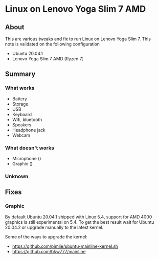 # Linux on Lenovo Yoga Slim 7 AMD

## About

This are various tweaks and fix to run Linux on Lenovo Yoga Slim 7. This note is validated on the following configuration
- Ubuntu 20.04.1
- Lenovo Yoga Slim 7 AMD (Ryzen 7)

## Summary

### What works
- Battery
- Storage
- USB
- Keyboard
- Wifi, bluetooth
- Speakers
- Headphone jack
- Webcam

### What doesn't works 
- Microphone () 
- Graphic ()

### Unknown


## Fixes

### Graphic

By default Ubuntu 20.04.1 shipped with Linux 5.4, support for AMD 4000 graphics is still experimental on 5.4. To get the best result wait for Ubuntu 20.04.2 or upgrade manually to the latest kernel.

Some of the ways to upgrade the kernel:
- https://github.com/pimlie/ubuntu-mainline-kernel.sh
- https://github.com/bkw777/mainline


